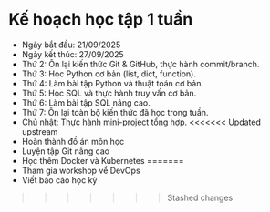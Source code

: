 # Kế hoạch học tập 1 tuần

- Ngày bắt đầu: 21/09/2025
- Ngày kết thúc: 27/09/2025
- Thứ 2: Ôn lại kiến thức Git & GitHub, thực hành commit/branch.
- Thứ 3: Học Python cơ bản (list, dict, function).
- Thứ 4: Làm bài tập Python và thuật toán cơ bản.
- Thứ 5: Học SQL và thực hành truy vấn cơ bản.
- Thứ 6: Làm bài tập SQL nâng cao.
- Thứ 7: Ôn lại toàn bộ kiến thức đã học trong tuần.
- Chủ nhật: Thực hành mini-project tổng hợp.
<<<<<<< Updated upstream
- Hoàn thành đồ án môn học
- Luyện tập Git nâng cao
- Học thêm Docker và Kubernetes
=======
- Tham gia workshop về DevOps
- Viết báo cáo học kỳ
>>>>>>> Stashed changes
